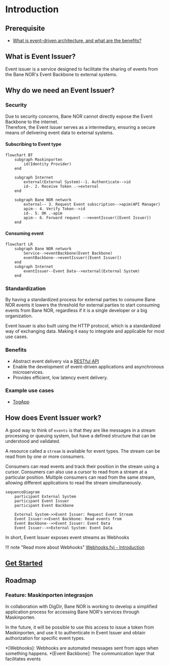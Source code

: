 # Introduction

## Prerequisite

- [What is event-driven architecture, and what are the benefits?](https://developer.ibm.com/articles/advantages-of-an-event-driven-architecture/)

## What is Event Issuer?

Event issuer is a service designed to facilitate the sharing of events from the Bane NOR's Event Backbone to external systems.

## Why do we need an Event Issuer?

### Security

Due to security concerns, Bane NOR cannot directly expose the Event Backbone to the internet. <br/> Therefore, the Event Issuer serves as a intermediary, ensuring a secure means of delivering event data to external systems.

#### Subscribing to Event type

```mermaid
flowchart BT
    subgraph Maskinporten
        id(Identity Provider)
    end

    subgraph Internet
        external(External System)--1. Authenticate-->id
        id-. 2. Receive Token .->external
    end

    subgraph Bane NOR network
        external-- 3. Request Event subscription-->apim(API Manager)
        apim-- 4. Verify Token-->id
        id-. 5. OK .-apim
        apim-- 6. Forward request -->eventIssuer([Event Issuer])
    end
```

#### Consuming event

```mermaid
flowchart LR
    subgraph Bane NOR network
        Service-->eventBackbone(Event Backbone)
        eventBackbone-->eventIssuer([Event Issuer])
    end
    subgraph Internet
        eventIssuer--Event Data-->external(External System)
    end
```

### Standardization

By having a standardized process for external parties to consume Bane NOR events it lowers the threshold for external parties to start consuming events from Bane NOR, regardless if it is a single developer or a big organization.

Event Issuer is also built using the HTTP protocol, which is a standardized way of exchanging data.
Making it easy to integrate and applicable for most use cases.

### Benefits

- Abstract event delivery via a <!-- secured --> [RESTful API](https://api-portal.banenor.no/)
- Enable the development of event-driven applications and asynchronous microservices.
- Provides efficient, low latency event delivery.

### Example use cases

- [TogApp](use-case-tog-app.md)

## How does Event Issuer work?

A good way to think of `events` is that they are like messages in a stream processing or queuing system, but have a defined structure that can be understood and validated. <!-- Event Issuer supports an event type registry API that lists all the available event types. -->

A resource called a `stream` is available for event types. The stream can be read from by one or more consumers.

Consumers can read events and track their position in the stream using a cursor. Consumers can also use a cursor to read from a stream at a particular position. Multiple consumers can read from the same stream, allowing different applications to read the stream simultaneously.

```mermaid
sequenceDiagram
    participant External System
    participant Event Issuer
    participant Event Backbone

    External System->>Event Issuer: Request Event Stream
    Event Issuer->>Event Backbone: Read events from
    Event Backbone-->>Event Issuer: Event Data
    Event Issuer-->>External System: Event Data
```

In short, Event Issuer exposes event streams as Webhooks

!!! note "Read more about Webhooks"
[Webhooks.fyi - Introduction](https://webhooks.fyi/)

## [Get Started](../user-guides/index.md)

## Roadmap

### Feature: Maskinporten integrasjon

In collaboration with DigDir, Bane NOR is working to develop a simplified application process for accessing Bane NOR's services through Maskinporten.

In the future, it will be possible to use this access to issue a token from Maskinporten, and use it to authenticate in Event Issuer and obtain authorization for specific event types.

<!-- Tooltips -->

*[Webhooks]: Webhooks are automated messages sent from apps when something happens.
*[Event Backbone]: The communication layer that facilitates events
